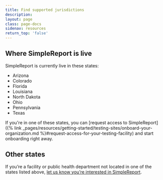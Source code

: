 ```yaml
---
title: Find supported jurisdictions
description:
layout: page
class: page-docs
sidenav: resources
return_top: 'false'
---
```


## Where SimpleReport is live
SimpleReport is currently live in these states:
- Arizona
- Colorado
- Florida
- Louisiana
- North Dakota
- Ohio
- Pennsylvania
- Texas

If you're in one of these states, you can [request access to SimpleReport]({% link _pages/resources/getting-started/testing-sites/onboard-your-organization.md %}#request-access-for-your-testing-facility) and start onboarding right away.

## Other states
If you’re a facility or public health department not located in one of the states listed above, [let us know you’re interested in SimpleReport](https://airtable.com/shrSICgnay65hoSJa).